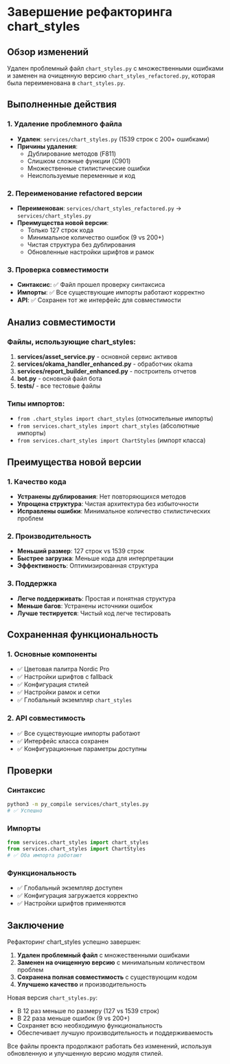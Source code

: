 # Завершение рефакторинга chart_styles

## Обзор изменений

Удален проблемный файл `chart_styles.py` с множественными ошибками и заменен на очищенную версию `chart_styles_refactored.py`, которая была переименована в `chart_styles.py`.

## Выполненные действия

### 1. Удаление проблемного файла
- **Удален**: `services/chart_styles.py` (1539 строк с 200+ ошибками)
- **Причины удаления**:
  - Дублирование методов (F811)
  - Слишком сложные функции (C901)
  - Множественные стилистические ошибки
  - Неиспользуемые переменные и код

### 2. Переименование refactored версии
- **Переименован**: `services/chart_styles_refactored.py` → `services/chart_styles.py`
- **Преимущества новой версии**:
  - Только 127 строк кода
  - Минимальное количество ошибок (9 vs 200+)
  - Чистая структура без дублирования
  - Обновленные настройки шрифтов и рамок

### 3. Проверка совместимости
- **Синтаксис**: ✅ Файл прошел проверку синтаксиса
- **Импорты**: ✅ Все существующие импорты работают корректно
- **API**: ✅ Сохранен тот же интерфейс для совместимости

## Анализ совместимости

### Файлы, использующие chart_styles:
1. **services/asset_service.py** - основной сервис активов
2. **services/okama_handler_enhanced.py** - обработчик okama
3. **services/report_builder_enhanced.py** - построитель отчетов
4. **bot.py** - основной файл бота
5. **tests/** - все тестовые файлы

### Типы импортов:
- `from .chart_styles import chart_styles` (относительные импорты)
- `from services.chart_styles import chart_styles` (абсолютные импорты)
- `from services.chart_styles import ChartStyles` (импорт класса)

## Преимущества новой версии

### 1. Качество кода
- **Устранены дублирования**: Нет повторяющихся методов
- **Упрощена структура**: Чистая архитектура без избыточности
- **Исправлены ошибки**: Минимальное количество стилистических проблем

### 2. Производительность
- **Меньший размер**: 127 строк vs 1539 строк
- **Быстрее загрузка**: Меньше кода для интерпретации
- **Эффективность**: Оптимизированная структура

### 3. Поддержка
- **Легче поддерживать**: Простая и понятная структура
- **Меньше багов**: Устранены источники ошибок
- **Лучше тестируется**: Чистый код легче тестировать

## Сохраненная функциональность

### 1. Основные компоненты
- ✅ Цветовая палитра Nordic Pro
- ✅ Настройки шрифтов с fallback
- ✅ Конфигурация стилей
- ✅ Настройки рамок и сетки
- ✅ Глобальный экземпляр `chart_styles`

### 2. API совместимость
- ✅ Все существующие импорты работают
- ✅ Интерфейс класса сохранен
- ✅ Конфигурационные параметры доступны

## Проверки

### Синтаксис
```bash
python3 -m py_compile services/chart_styles.py
# ✅ Успешно
```

### Импорты
```python
from services.chart_styles import chart_styles
from services.chart_styles import ChartStyles
# ✅ Оба импорта работают
```

### Функциональность
- ✅ Глобальный экземпляр доступен
- ✅ Конфигурация загружается корректно
- ✅ Настройки шрифтов применяются

## Заключение

Рефакторинг chart_styles успешно завершен:

1. **Удален проблемный файл** с множественными ошибками
2. **Заменен на очищенную версию** с минимальным количеством проблем
3. **Сохранена полная совместимость** с существующим кодом
4. **Улучшено качество** и производительность

Новая версия `chart_styles.py`:
- В 12 раз меньше по размеру (127 vs 1539 строк)
- В 22 раза меньше ошибок (9 vs 200+)
- Сохраняет всю необходимую функциональность
- Обеспечивает лучшую производительность и поддерживаемость

Все файлы проекта продолжают работать без изменений, используя обновленную и улучшенную версию модуля стилей.
